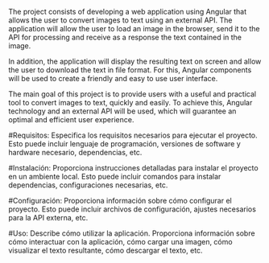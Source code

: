 The project consists of developing a web application using Angular that allows the user to convert images to text using an external API. The application will allow the user to load an image in the browser, send it to the API for processing and receive as a response the text contained in the image.

In addition, the application will display the resulting text on screen and allow the user to download the text in file format. For this, Angular components will be used to create a friendly and easy to use user interface.

The main goal of this project is to provide users with a useful and practical tool to convert images to text, quickly and easily. To achieve this, Angular technology and an external API will be used, which will guarantee an optimal and efficient user experience.

#Requisitos: Especifica los requisitos necesarios para ejecutar el proyecto. Esto puede incluir lenguaje de programación, versiones de software y hardware necesario, dependencias, etc.

#Instalación: Proporciona instrucciones detalladas para instalar el proyecto en un ambiente local. Esto puede incluir comandos para instalar dependencias, configuraciones necesarias, etc.

#Configuración: Proporciona información sobre cómo configurar el proyecto. Esto puede incluir archivos de configuración, ajustes necesarios para la API externa, etc.

#Uso: Describe cómo utilizar la aplicación. Proporciona información sobre cómo interactuar con la aplicación, cómo cargar una imagen, cómo visualizar el texto resultante, cómo descargar el texto, etc.
